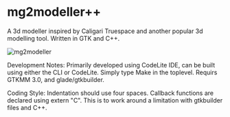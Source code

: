 # mg2modeller++
A 3d modeller inspired by Caligari Truespace and another popular 3d modelling tool. Written in GTK and C++.

![mg2modeller](https://user-images.githubusercontent.com/732515/29494497-cee26a36-85ee-11e7-883d-30620212d5d8.png)

Development Notes:
Primarily developed using CodeLite IDE, can be built using either the CLI or CodeLite. Simply type Make in the toplevel. Requirs GTKMM 3.0, and glade/gtkbuilder.

Coding Style:
Indentation should use four spaces. Callback functions are declared using extern "C". This is to work around a limitation with gtkbuilder files and C++.

